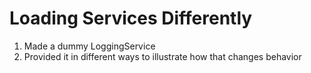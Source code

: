 # Loading Services Differently
01. Made a dummy LoggingService
02. Provided it in different ways to illustrate how that changes behavior